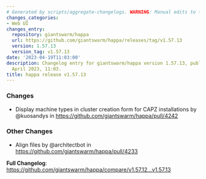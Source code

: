 ```yaml
---
# Generated by scripts/aggregate-changelogs. WARNING: Manual edits to this files will be overwritten.
changes_categories:
- Web UI
changes_entry:
  repository: giantswarm/happa
  url: https://github.com/giantswarm/happa/releases/tag/v1.57.13
  version: 1.57.13
  version_tag: v1.57.13
date: '2023-04-19T11:03:00'
description: Changelog entry for giantswarm/happa version 1.57.13, published on 19
  April 2023, 11:03.
title: happa release v1.57.13
---
```


<!-- Release notes generated using configuration in .github/release.yml at main -->

### Changes
* Display machine types in cluster creation form for CAPZ installations by @kuosandys in https://github.com/giantswarm/happa/pull/4242
### Other Changes
* Align files by @architectbot in https://github.com/giantswarm/happa/pull/4233

**Full Changelog**: https://github.com/giantswarm/happa/compare/v1.57.12...v1.57.13
